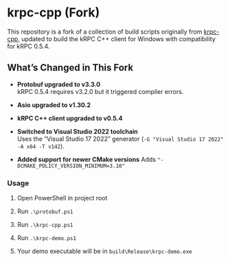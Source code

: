 # krpc-cpp (Fork)

This repository is a fork of a collection of build scripts originally from [krpc-cpp](https://github.com/nullprofile/krpc-cpp), updated to build the kRPC C++ client for Windows with compatibility for kRPC 0.5.4.

## What’s Changed in This Fork

- **Protobuf upgraded to v3.3.0**  
  kRPC 0.5.4 requires v3.2.0 but it triggered compiler errors.  

- **Asio upgraded to v1.30.2**  

- **kRPC C++ client upgraded to v0.5.4**  

- **Switched to Visual Studio 2022 toolchain**  
  Uses the “Visual Studio 17 2022” generator (`-G "Visual Studio 17 2022" -A x64 -T v142`).
  
- **Added support for newer CMake versions**
  Adds `"-DCMAKE_POLICY_VERSION_MINIMUM=3.10"`
  
### Usage

1. Open PowerShell in project root

2. Run `.\protobuf.ps1`

3. Run `.\krpc-cpp.ps1`

4. Run `.\krpc-demo.ps1`

5. Your demo executable will be in `build\Release\krpc-demo.exe`
